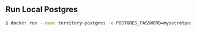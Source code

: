 ## Run Local Postgres

```bash
$ docker run --name territory-postgres -e POSTGRES_PASSWORD=mysecretpassword -d postgres
```

